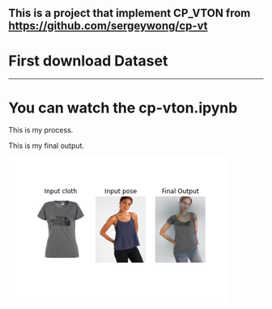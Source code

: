 This is a project that implement CP_VTON from https://github.com/sergeywong/cp-vt
-----
# First download Dataset
-----
# You can watch the cp-vton.ipynb

This is my process.

This is my final output.

![image](https://github.com/sinker048/NCCU_CP-VTON/blob/main/output_5.png)

